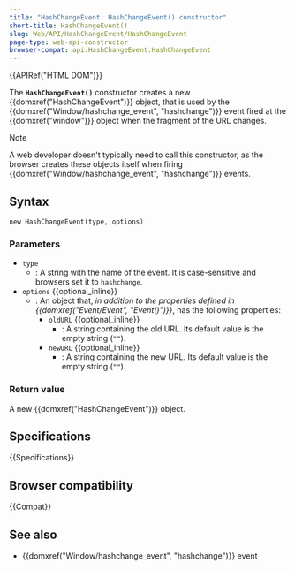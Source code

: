 ```yaml
---
title: "HashChangeEvent: HashChangeEvent() constructor"
short-title: HashChangeEvent()
slug: Web/API/HashChangeEvent/HashChangeEvent
page-type: web-api-constructor
browser-compat: api.HashChangeEvent.HashChangeEvent
---
```


{{APIRef("HTML DOM")}}

The **`HashChangeEvent()`** constructor creates a new {{domxref("HashChangeEvent")}} object, that is used by the {{domxref("Window/hashchange_event", "hashchange")}} event fired at the {{domxref("window")}} object when the fragment of the URL changes.

> [!NOTE]
> A web developer doesn't typically need to call this constructor, as the browser creates these objects itself when firing {{domxref("Window/hashchange_event", "hashchange")}} events.

## Syntax

```js-nolint
new HashChangeEvent(type, options)
```

### Parameters

- `type`
  - : A string with the name of the event.
    It is case-sensitive and browsers set it to `hashchange`.
- `options` {{optional_inline}}
  - : An object that, _in addition to the properties defined in {{domxref("Event/Event", "Event()")}}_, has the following properties:
    - `oldURL` {{optional_inline}}
      - : A string containing the old URL. Its default value is the empty string (`""`).
    - `newURL` {{optional_inline}}
      - : A string containing the new URL. Its default value is the empty string (`""`).

### Return value

A new {{domxref("HashChangeEvent")}} object.

## Specifications

{{Specifications}}

## Browser compatibility

{{Compat}}

## See also

- {{domxref("Window/hashchange_event", "hashchange")}} event
